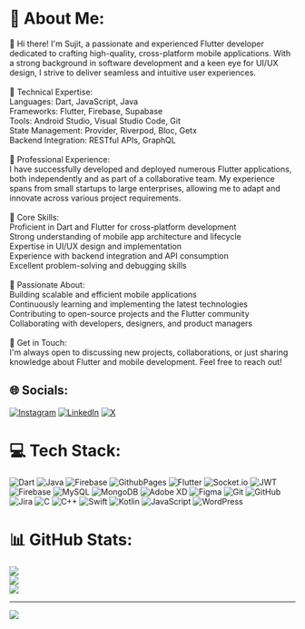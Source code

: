 # 💫 About Me:
👋 Hi there! I'm  Sujit, a passionate and experienced Flutter developer dedicated to crafting high-quality, cross-platform mobile applications. With a strong background in software development and a keen eye for UI/UX design, I strive to deliver seamless and intuitive user experiences.<br><br>🔹 Technical Expertise:<br>Languages: Dart, JavaScript, Java<br>Frameworks: Flutter, Firebase, Supabase<br>Tools: Android Studio, Visual Studio Code, Git<br>State Management: Provider, Riverpod, Bloc, Getx<br>Backend Integration: RESTful APIs, GraphQL<br><br>🔹 Professional Experience:<br>I have successfully developed and deployed numerous Flutter applications, both independently and as part of a collaborative team. My experience spans from small startups to large enterprises, allowing me to adapt and innovate across various project requirements.<br><br>🔹 Core Skills:<br>Proficient in Dart and Flutter for cross-platform development<br>Strong understanding of mobile app architecture and lifecycle<br>Expertise in UI/UX design and implementation<br>Experience with backend integration and API consumption<br>Excellent problem-solving and debugging skills<br><br>🔹 Passionate About:<br>Building scalable and efficient mobile applications<br>Continuously learning and implementing the latest technologies<br>Contributing to open-source projects and the Flutter community<br>Collaborating with developers, designers, and product managers<br><br>🔹 Get in Touch:<br>I'm always open to discussing new projects, collaborations, or just sharing knowledge about Flutter and mobile development. Feel free to reach out!<br>


## 🌐 Socials:
[![Instagram](https://img.shields.io/badge/Instagram-%23E4405F.svg?logo=Instagram&logoColor=white)](https://instagram.com/Sujitmore21) [![LinkedIn](https://img.shields.io/badge/LinkedIn-%230077B5.svg?logo=linkedin&logoColor=white)](https://linkedin.com/in/sujit-m-b01517165) [![X](https://img.shields.io/badge/X-black.svg?logo=X&logoColor=white)](https://x.com/Sujitmore21) 

# 💻 Tech Stack:
![Dart](https://img.shields.io/badge/dart-%230175C2.svg?style=for-the-badge&logo=dart&logoColor=white) ![Java](https://img.shields.io/badge/java-%23ED8B00.svg?style=for-the-badge&logo=openjdk&logoColor=white) ![Firebase](https://img.shields.io/badge/firebase-%23039BE5.svg?style=for-the-badge&logo=firebase) ![GithubPages](https://img.shields.io/badge/github%20pages-121013?style=for-the-badge&logo=github&logoColor=white) ![Flutter](https://img.shields.io/badge/Flutter-%2302569B.svg?style=for-the-badge&logo=Flutter&logoColor=white) ![Socket.io](https://img.shields.io/badge/Socket.io-black?style=for-the-badge&logo=socket.io&badgeColor=010101) ![JWT](https://img.shields.io/badge/JWT-black?style=for-the-badge&logo=JSON%20web%20tokens) ![Firebase](https://img.shields.io/badge/firebase-a08021?style=for-the-badge&logo=firebase&logoColor=ffcd34) ![MySQL](https://img.shields.io/badge/mysql-4479A1.svg?style=for-the-badge&logo=mysql&logoColor=white) ![MongoDB](https://img.shields.io/badge/MongoDB-%234ea94b.svg?style=for-the-badge&logo=mongodb&logoColor=white) ![Adobe XD](https://img.shields.io/badge/Adobe%20XD-470137?style=for-the-badge&logo=Adobe%20XD&logoColor=#FF61F6) ![Figma](https://img.shields.io/badge/figma-%23F24E1E.svg?style=for-the-badge&logo=figma&logoColor=white) ![Git](https://img.shields.io/badge/git-%23F05033.svg?style=for-the-badge&logo=git&logoColor=white) ![GitHub](https://img.shields.io/badge/github-%23121011.svg?style=for-the-badge&logo=github&logoColor=white) ![Jira](https://img.shields.io/badge/jira-%230A0FFF.svg?style=for-the-badge&logo=jira&logoColor=white) ![C](https://img.shields.io/badge/c-%2300599C.svg?style=for-the-badge&logo=c&logoColor=white) ![C++](https://img.shields.io/badge/c++-%2300599C.svg?style=for-the-badge&logo=c%2B%2B&logoColor=white) ![Swift](https://img.shields.io/badge/swift-F54A2A?style=for-the-badge&logo=swift&logoColor=white) ![Kotlin](https://img.shields.io/badge/kotlin-%237F52FF.svg?style=for-the-badge&logo=kotlin&logoColor=white) ![JavaScript](https://img.shields.io/badge/javascript-%23323330.svg?style=for-the-badge&logo=javascript&logoColor=%23F7DF1E) ![WordPress](https://img.shields.io/badge/WordPress-%23117AC9.svg?style=for-the-badge&logo=WordPress&logoColor=white)
# 📊 GitHub Stats:
![](https://github-readme-stats.vercel.app/api?username=Sujitmore21&theme=dark&hide_border=false&include_all_commits=true&count_private=true)<br/>
![](https://github-readme-streak-stats.herokuapp.com/?user=Sujitmore21&theme=dark&hide_border=false)<br/>
![](https://github-readme-stats.vercel.app/api/top-langs/?username=Sujitmore21&theme=dark&hide_border=false&include_all_commits=true&count_private=true&layout=compact)

---
[![](https://visitcount.itsvg.in/api?id=Sujitmore21&icon=0&color=0)](https://visitcount.itsvg.in)

<!-- Proudly created with GPRM ( https://gprm.itsvg.in ) -->
